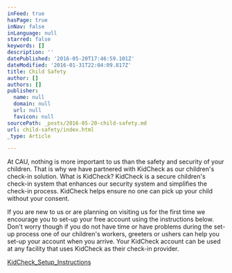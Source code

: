 ```yaml
---
inFeed: true
hasPage: true
inNav: false
inLanguage: null
starred: false
keywords: []
description: ''
datePublished: '2016-05-20T17:46:59.101Z'
dateModified: '2016-01-31T22:04:09.817Z'
title: Child Safety
author: []
authors: []
publisher:
  name: null
  domain: null
  url: null
  favicon: null
sourcePath: _posts/2016-05-20-child-safety.md
url: child-safety/index.html
_type: Article

---
```

At CAU, nothing is more important to us than the safety and security of your children. That is why we have partnered with KidCheck as our children's check-in solution. What is KidCheck? KidCheck is a secure children's check-in system that enhances our security system and simplifies the check-in process. KidCheck helps ensure no one can pick up your child without your consent.

If you are new to us or are planning on visiting us for the first time we encourage you to set-up your free account using the instructions below. Don't worry though if you do not have time or have problems during the set-up process one of our children's workers, greeters or ushers can help you set-up your account when you arrive. Your KidCheck account can be used at any facility that uses KidCheck as their check-in provider.

[KidCheck\_Setup\_Instructions][0]

[0]: http://caupstate.org/wp-content/uploads/2015/10/KidCheck_Setup_Instructions.pdf
